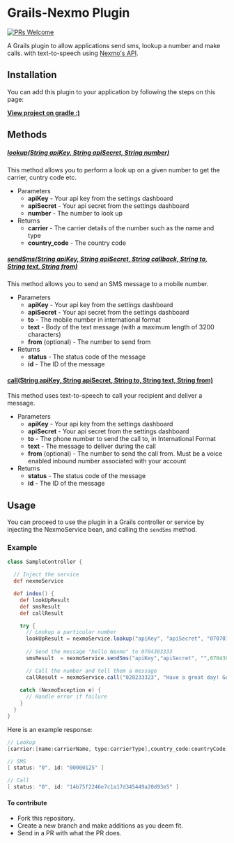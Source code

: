 # Grails-Nexmo Plugin

[![PRs Welcome](https://img.shields.io/badge/PRs-welcome-brightgreen.svg?style=flat-square)](http://makeapullrequest.com)

A Grails plugin to allow applications send sms, lookup a number and make calls. with text-to-speech using [Nexmo's API](https://www.nexmo.com/).

## Installation

You can add this plugin to your application by following the steps on this page:

 __[View project on gradle :)](https://plugins.gradle.org/plugin/com.saopayne.grails-nexmo)__ 

## Methods


##### [__lookup(String apiKey, String apiSecret, String number)__](https://github.com/saopayne/grails-nexmo/blob/master/grails-app/services/NexmoService#L129)

This method allows you to perform a look up on a given number to get the carrier, cuntry code etc.

* Parameters
  * __apiKey__ - Your api key from the settings dashboard
  * __apiSecret__ - Your api secret from the settings dashboard
  * __number__  - The number to look up
* Returns
  * __carrier__ - The carrier details of the number such as the name and type
  * __country_code__ - The country code 

##### [__sendSms(String apiKey, String apiSecret, String callback, String to, String text, String from)__](https://github.com/saopayne/grails-nexmo/blob/master/grails-app/services/NexmoService#L129)

This method allows you to send an SMS message to a mobile number.

* Parameters
  * __apiKey__ - Your api key from the settings dashboard
  * __apiSecret__ - Your api secret from the settings dashboard
  * __to__ - The mobile number in international format
  * __text__ - Body of the text message (with a maximum length of 3200 characters)
  * __from__ (optional) - The number to send from
* Returns
  * __status__ - The status code of the message
  * __id__ - The ID of the message

#### [__call(String apiKey, String apiSecret, String to, String text, String from)__](https://github.com/saopayne/grails-nexmo/blob/master/grails-app/services/NexmoService#L153)

This method uses text-to-speech to call your recipient and deliver a message.

* Parameters
  * __apiKey__ - Your api key from the settings dashboard
  * __apiSecret__ - Your api secret from the settings dashboard
  * __to__ - The phone number to send the call to, in International Format
  * __text__ - The message to deliver during the call
  * __from__ (optional) - The number to send the call from. Must be a voice enabled inbound number associated with your account
* Returns
  * __status__ - The status code of the message
  * __id__ - The ID of the message

## Usage

You can proceed to use the plugin in a Grails controller or service by injecting the NexmoService bean, and calling the `sendSms` method.

### Example

```groovy
class SampleController {

  // Inject the service
  def nexmoService

  def index() {
    def lookUpResult
    def smsResult
    def callResult

    try {
      // Lookup a particular number
      lookUpResult = nexmoService.lookup("apiKey", "apiSecret", "070707") 
       
      // Send the message "hello Nexmo" to 0704303333
      smsResult  = nexmoService.sendSms("apiKey","apiSecret", "",0704303333", "Hello Nexmo")

      // Call the number and tell them a message
      callResult = nexmoService.call("020233323", "Have a great day! Goodbye.")
    
    catch (NexmoException e) {
      // Handle error if failure
    }
  }
}
```

Here is an example response:

```groovy
// Lookup
[carrier:[name:carrierName, type:carrierType],country_code:countryCode]

// SMS
[ status: "0", id: "00000125" ]

// Call
[ status: "0", id: "14b75f2246e7c1a17d345449a20d93e5" ]
```

#### To contribute
- Fork this repository.
- Create a new branch and make additions as you deem fit.
- Send in a PR with what the PR does.

